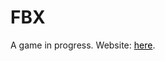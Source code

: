 # FBX
A game in progress. Website: <a href="https://d4q2.github.io/FBX/" style="color: black;">here</a>.
